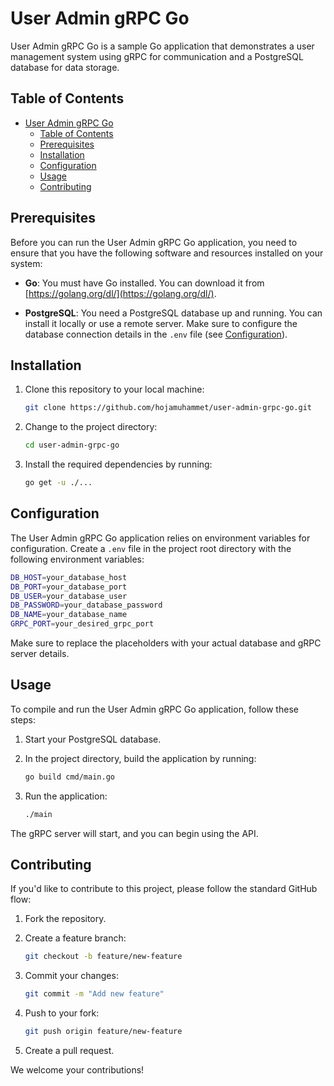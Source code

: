 # User Admin gRPC Go

User Admin gRPC Go is a sample Go application that demonstrates a user management system using gRPC for communication and a PostgreSQL database for data storage.

## Table of Contents

- [User Admin gRPC Go](#user-admin-grpc-go)
  - [Table of Contents](#table-of-contents)
  - [Prerequisites](#prerequisites)
  - [Installation](#installation)
  - [Configuration](#configuration)
  - [Usage](#usage)
  - [Contributing](#contributing)

## Prerequisites

Before you can run the User Admin gRPC Go application, you need to ensure that you have the following software and resources installed on your system:

- **Go**: You must have Go installed. You can download it from [https://golang.org/dl/](https://golang.org/dl/).

- **PostgreSQL**: You need a PostgreSQL database up and running. You can install it locally or use a remote server. Make sure to configure the database connection details in the `.env` file (see [Configuration](#configuration)).

## Installation

1. Clone this repository to your local machine:

   ```bash
   git clone https://github.com/hojamuhammet/user-admin-grpc-go.git
   ```

2. Change to the project directory:

   ```bash
   cd user-admin-grpc-go
   ```

3. Install the required dependencies by running:

   ```bash
   go get -u ./...
   ```

## Configuration

The User Admin gRPC Go application relies on environment variables for configuration. Create a `.env` file in the project root directory with the following environment variables:

```bash
DB_HOST=your_database_host
DB_PORT=your_database_port
DB_USER=your_database_user
DB_PASSWORD=your_database_password
DB_NAME=your_database_name
GRPC_PORT=your_desired_grpc_port
```

Make sure to replace the placeholders with your actual database and gRPC server details.

## Usage

To compile and run the User Admin gRPC Go application, follow these steps:

1. Start your PostgreSQL database.

2. In the project directory, build the application by running:

   ```bash
   go build cmd/main.go
   ```

3. Run the application:

   ```bash
   ./main
   ```

The gRPC server will start, and you can begin using the API.

## Contributing

If you'd like to contribute to this project, please follow the standard GitHub flow:

1. Fork the repository.

2. Create a feature branch:

   ```bash
   git checkout -b feature/new-feature
   ```

3. Commit your changes:

   ```bash
   git commit -m "Add new feature"
   ```

4. Push to your fork:

   ```bash
   git push origin feature/new-feature
   ```

5. Create a pull request.

We welcome your contributions!